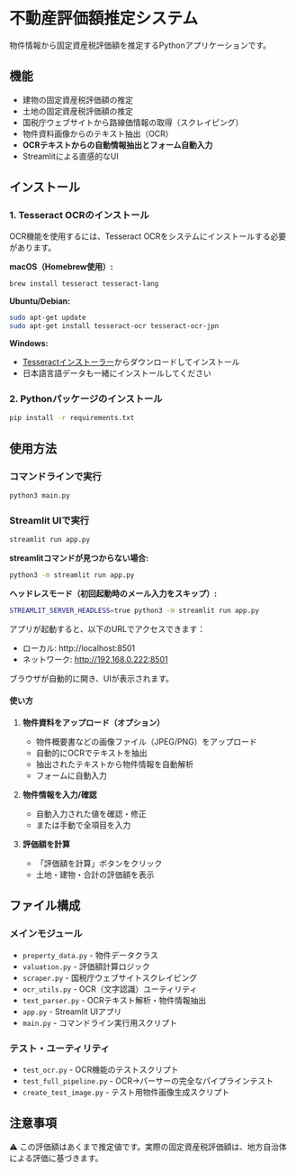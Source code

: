 # 不動産評価額推定システム

物件情報から固定資産税評価額を推定するPythonアプリケーションです。

## 機能

- 建物の固定資産税評価額の推定
- 土地の固定資産税評価額の推定
- 国税庁ウェブサイトから路線価情報の取得（スクレイピング）
- 物件資料画像からのテキスト抽出（OCR）
- **OCRテキストからの自動情報抽出とフォーム自動入力**
- Streamlitによる直感的なUI

## インストール

### 1. Tesseract OCRのインストール

OCR機能を使用するには、Tesseract OCRをシステムにインストールする必要があります。

**macOS（Homebrew使用）:**
```bash
brew install tesseract tesseract-lang
```

**Ubuntu/Debian:**
```bash
sudo apt-get update
sudo apt-get install tesseract-ocr tesseract-ocr-jpn
```

**Windows:**
- [Tesseractインストーラー](https://github.com/UB-Mannheim/tesseract/wiki)からダウンロードしてインストール
- 日本語言語データも一緒にインストールしてください

### 2. Pythonパッケージのインストール

```bash
pip install -r requirements.txt
```

## 使用方法

### コマンドラインで実行

```bash
python3 main.py
```

### Streamlit UIで実行

```bash
streamlit run app.py
```

**streamlitコマンドが見つからない場合:**
```bash
python3 -m streamlit run app.py
```

**ヘッドレスモード（初回起動時のメール入力をスキップ）:**
```bash
STREAMLIT_SERVER_HEADLESS=true python3 -m streamlit run app.py
```

アプリが起動すると、以下のURLでアクセスできます：
- ローカル: http://localhost:8501
- ネットワーク: http://192.168.0.222:8501

ブラウザが自動的に開き、UIが表示されます。

#### 使い方

1. **物件資料をアップロード（オプション）**
   - 物件概要書などの画像ファイル（JPEG/PNG）をアップロード
   - 自動的にOCRでテキストを抽出
   - 抽出されたテキストから物件情報を自動解析
   - フォームに自動入力

2. **物件情報を入力/確認**
   - 自動入力された値を確認・修正
   - または手動で全項目を入力

3. **評価額を計算**
   - 「評価額を計算」ボタンをクリック
   - 土地・建物・合計の評価額を表示

## ファイル構成

### メインモジュール
- `property_data.py` - 物件データクラス
- `valuation.py` - 評価額計算ロジック
- `scraper.py` - 国税庁ウェブサイトスクレイピング
- `ocr_utils.py` - OCR（文字認識）ユーティリティ
- `text_parser.py` - OCRテキスト解析・物件情報抽出
- `app.py` - Streamlit UIアプリ
- `main.py` - コマンドライン実行用スクリプト

### テスト・ユーティリティ
- `test_ocr.py` - OCR機能のテストスクリプト
- `test_full_pipeline.py` - OCR→パーサーの完全なパイプラインテスト
- `create_test_image.py` - テスト用物件画像生成スクリプト

## 注意事項

⚠️ この評価額はあくまで推定値です。実際の固定資産税評価額は、地方自治体による評価に基づきます。

